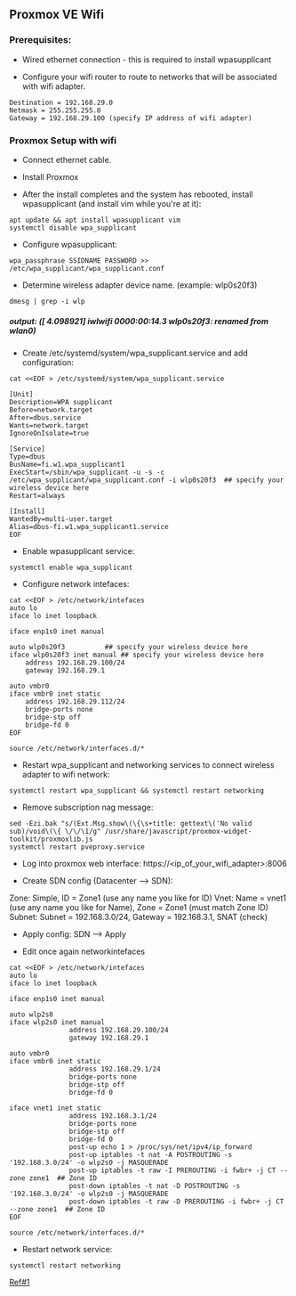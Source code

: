 ## Proxmox VE Wifi

### Prerequisites:

- Wired ethernet connection - this is required to install wpasupplicant

- Configure your wifi router to route to networks that will be associated with wifi adapter.

```
Destination = 192.168.29.0
Netmask = 255.255.255.0
Gateway = 192.168.29.100 (specify IP address of wifi adapter)
```

### Proxmox Setup with wifi

- Connect ethernet cable.

- Install Proxmox

- After the install completes and the system has rebooted, install wpasupplicant (and install vim while you're at it):

```
apt update && apt install wpasupplicant vim
systemctl disable wpa_supplicant
```

- Configure wpasupplicant:

```
wpa_passphrase SSIDNAME PASSWORD >> /etc/wpa_supplicant/wpa_supplicant.conf
```

- Determine wireless adapter device name. (example: wlp0s20f3)

```
dmesg | grep -i wlp
```

##### output: ([    4.098921] iwlwifi 0000:00:14.3 wlp0s20f3: renamed from wlan0)

- Create /etc/systemd/system/wpa_supplicant.service and add configuration:

```
cat <<EOF > /etc/systemd/system/wpa_supplicant.service

[Unit]
Description=WPA supplicant
Before=network.target
After=dbus.service
Wants=network.target
IgnoreOnIsolate=true
 
[Service]
Type=dbus
BusName=fi.w1.wpa_supplicant1
ExecStart=/sbin/wpa_supplicant -u -s -c /etc/wpa_supplicant/wpa_supplicant.conf -i wlp0s20f3  ## specify your wireless device here
Restart=always
 
[Install]
WantedBy=multi-user.target
Alias=dbus-fi.w1.wpa_supplicant1.service
EOF
```

- Enable wpasupplicant service:

```systemctl enable wpa_supplicant```

- Configure network intefaces:

```
cat <<EOF > /etc/network/intefaces
auto lo
iface lo inet loopback

iface enp1s0 inet manual

auto wlp0s20f3  		## specify your wireless device here
iface wlp0s20f3 inet manual	## specify your wireless device here
    address 192.168.29.100/24
    gateway 192.168.29.1

auto vmbr0
iface vmbr0 inet static
    address 192.168.29.112/24
    bridge-ports none
    bridge-stp off
    bridge-fd 0
EOF

source /etc/network/interfaces.d/*
```

- Restart wpa_supplicant and networking services to connect wireless adapter to wifi network:

```systemctl restart wpa_supplicant && systemctl restart networking```

- Remove subscription nag message:

```
sed -Ezi.bak "s/(Ext.Msg.show\(\{\s+title: gettext\('No valid sub)/void\(\{ \/\/\1/g" /usr/share/javascript/proxmox-widget-toolkit/proxmoxlib.js 
systemctl restart pveproxy.service
```

- Log into proxmox web interface: https://<ip_of_your_wifi_adapter>:8006

- Create SDN config (Datacenter --> SDN):

Zone: Simple, ID = Zone1 (use any name you like for ID)
Vnet: Name = vnet1 (use any name you like for Name), Zone = Zone1 (must match Zone ID)
Subnet: Subnet = 192.168.3.0/24, Gateway = 192.168.3.1, SNAT (check)

- Apply config: SDN --> Apply

- Edit once again networkintefaces

```
cat <<EOF > /etc/network/intefaces
auto lo
iface lo inet loopback

iface enp1s0 inet manual

auto wlp2s0
iface wlp2s0 inet manual
               address 192.168.29.100/24
               gateway 192.168.29.1

auto vmbr0
iface vmbr0 inet static
               address 192.168.29.1/24
               bridge-ports none
               bridge-stp off
               bridge-fd 0

iface vnet1 inet static
               address 192.168.3.1/24
               bridge-ports none
               bridge-stp off
               bridge-fd 0
               post-up echo 1 > /proc/sys/net/ipv4/ip_forward
               post-up iptables -t nat -A POSTROUTING -s '192.168.3.0/24' -o wlp2s0 -j MASQUERADE
               post-up iptables -t raw -I PREROUTING -i fwbr+ -j CT --zone zone1  ## Zone ID
               post-down iptables -t nat -D POSTROUTING -s '192.168.3.0/24' -o wlp2s0 -j MASQUERADE
               post-down iptables -t raw -D PREROUTING -i fwbr+ -j CT --zone zone1  ## Zone ID
EOF

source /etc/network/interfaces.d/*
```

- Restart network service:

```systemctl restart networking```

[Ref#1](https://forum.proxmox.com/threads/howto-proxmox-ve-8-1-2-wifi-w-snat.142831/)

